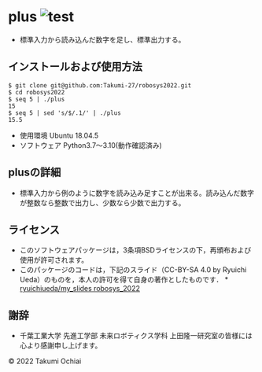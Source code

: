 # plus	![test](https://github.com/Takumi-27/robosys2022/actions/workflows/test.yml/badge.svg)

* 標準入力から読み込んだ数字を足し、標準出力する。

## インストールおよび使用方法
``` 
$ git clone git@github.com:Takumi-27/robosys2022.git
$ cd robosys2022
$ seq 5 | ./plus
15
$ seq 5 | sed 's/$/.1/' | ./plus
15.5
```
* 使用環境 Ubuntu 18.04.5
* ソフトウェア Python3.7～3.10(動作確認済み)

## plusの詳細
* 標準入力から例のように数字を読み込み足すことが出来る。読み込んだ数字が整数なら整数で出力し、少数なら少数で出力する。

## ライセンス
* このソフトウェアパッケージは，3条項BSDライセンスの下，再頒布および使用が許可されます。
* このパッケージのコードは，下記のスライド（CC-BY-SA 4.0 by Ryuichi Ueda）のものを，本人の許可を得て自身の著作としたものです．
      * [ryuichiueda/my_slides robosys_2022](https://github.com/ryuichiueda/my_slides/tree/master/robosys_2022)

## 謝辞
* 千葉工業大学 先進工学部 未来ロボティクス学科 上田隆一研究室の皆様には心より感謝申し上げます。

© 2022 Takumi Ochiai


